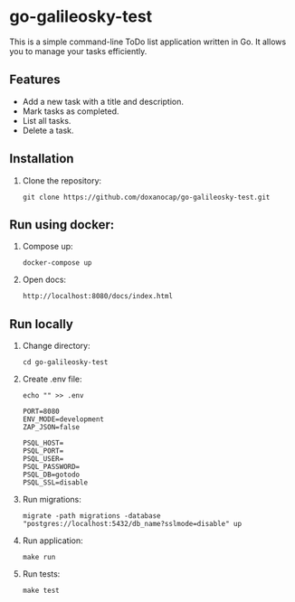 # go-galileosky-test

This is a simple command-line ToDo list application written in Go. It allows you to manage your tasks efficiently.

## Features

- Add a new task with a title and description.
- Mark tasks as completed.
- List all tasks.
- Delete a task.

## Installation

1. Clone the repository:

   ```shell
   git clone https://github.com/doxanocap/go-galileosky-test.git
   ```

## Run using docker:

1. Compose up:
   ```shell
   docker-compose up
   ```
2. Open docs:
   ```shell
   http://localhost:8080/docs/index.html
   ```

## Run locally

1. Change directory:

   ```shell
   cd go-galileosky-test
   ```

2. Create .env file:
   ```shell
   echo "" >> .env
   
   PORT=8080
   ENV_MODE=development 
   ZAP_JSON=false
    
   PSQL_HOST=
   PSQL_PORT=
   PSQL_USER=
   PSQL_PASSWORD=
   PSQL_DB=gotodo
   PSQL_SSL=disable
   ```
3. Run migrations:
   ```shell
   migrate -path migrations -database "postgres://localhost:5432/db_name?sslmode=disable" up
   ```
4. Run application:
   ```shell
   make run
   ```
5. Run tests:
   ```shell
   make test
   ```